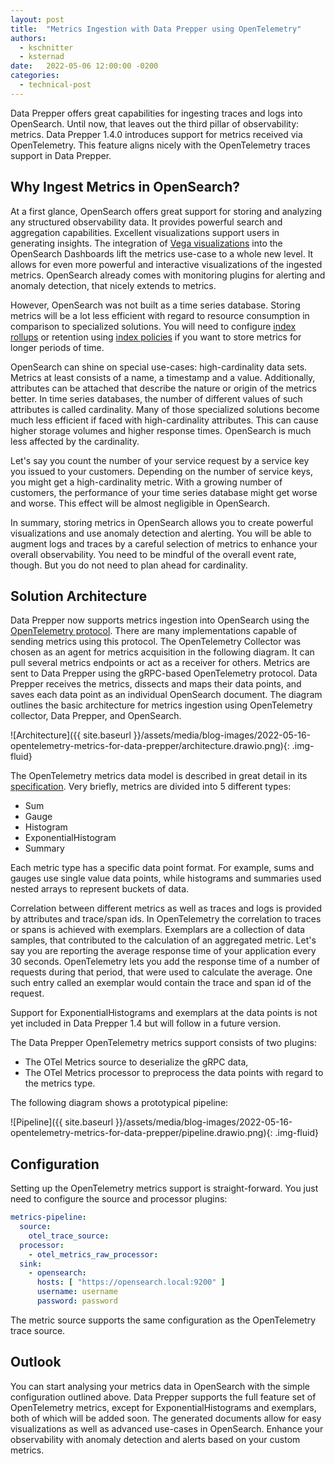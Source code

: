 ```yaml
---
layout: post
title:  "Metrics Ingestion with Data Prepper using OpenTelemetry"
authors:
  - kschnitter
  - ksternad
date:   2022-05-06 12:00:00 -0200
categories:
  - technical-post
---
```

Data Prepper offers great capabilities for ingesting traces and logs into OpenSearch.
Until now, that leaves out the third pillar of observability: metrics.
Data Prepper 1.4.0 introduces support for metrics received via OpenTelemetry.
This feature aligns nicely with the OpenTelemetry traces support in Data Prepper.

## Why Ingest Metrics in OpenSearch?

At a first glance, OpenSearch offers great support for storing and analyzing any structured observability data.
It provides powerful search and aggregation capabilities.
Excellent visualizations support users in generating insights.
The integration of [Vega visualizations](https://vega.github.io/vega/) into the OpenSearch Dashboards lift the metrics use-case to a whole new level.
It allows for even more powerful and interactive visualizations of the ingested metrics.
OpenSearch already comes with monitoring plugins for alerting and anomaly detection, that nicely extends to metrics.

However, OpenSearch was not built as a time series database.
Storing metrics will be a lot less efficient with regard to resource consumption in comparison to specialized solutions.
You will need to configure [index rollups](https://opensearch.org/docs/latest/im-plugin/index-rollups/index/) or retention using [index policies](https://opensearch.org/docs/latest/im-plugin/ism/policies) if you want to store metrics for longer periods of time.

OpenSearch can shine on special use-cases: high-cardinality data sets.
Metrics at least consists of a name, a timestamp and a value.
Additionally, attributes can be attached that describe the nature or origin of the metrics better.
In time series databases, the number of different values of such attributes is called cardinality.
Many of those specialized solutions become much less efficient if faced with high-cardinality attributes.
This can cause higher storage volumes and higher response times.
OpenSearch is much less affected by the cardinality.

Let's say you count the number of your service request by a service key you issued to your customers.
Depending on the number of service keys, you might get a high-cardinality metric.
With a growing number of customers, the performance of your time series database might get worse and worse.
This effect will be almost negligible in OpenSearch.

In summary, storing metrics in OpenSearch allows you to create powerful visualizations and use anomaly detection and alerting.
You will be able to augment logs and traces by a careful selection of metrics to enhance your overall observability.
You need to be mindful of the overall event rate, though. 
But you do not need to plan ahead for cardinality.

## Solution Architecture

Data Prepper now supports metrics ingestion into OpenSearch using the [OpenTelemetry protocol](https://opentelemetry.io/docs/reference/specification/metrics/).
There are many implementations capable of sending metrics using this protocol.
The OpenTelemetry Collector was chosen as an agent for metrics acquisition in the following diagram.
It can pull several metrics endpoints or act as a receiver for others.
Metrics are sent to Data Prepper using the gRPC-based OpenTelemetry protocol.
Data Prepper receives the metrics, dissects and maps their data points, and saves each data point as an individual OpenSearch document.
The diagram outlines the basic architecture for metrics ingestion using OpenTelemetry collector, Data Prepper, and OpenSearch.

![Architecture]({{ site.baseurl }}/assets/media/blog-images/2022-05-16-opentelemetry-metrics-for-data-prepper/architecture.drawio.png){: .img-fluid}

The OpenTelemetry metrics data model is described in great detail in its [specification](https://opentelemetry.io/docs/reference/specification/metrics/datamodel/).
Very briefly, metrics are divided into 5 different types:

* Sum
* Gauge
* Histogram
* ExponentialHistogram
* Summary

Each metric type has a specific data point format.
For example, sums and gauges use single value data points, while histograms and summaries used nested arrays to represent buckets of data.

Correlation between different metrics as well as traces and logs is provided by attributes and trace/span ids.
In OpenTelemetry the correlation to traces or spans is achieved with exemplars.
Exemplars are a collection of data samples, that contributed to the calculation of an aggregated metric.
Let's say you are reporting the average response time of your application every 30 seconds.
OpenTelemetry lets you add the response time of a number of requests during that period, that were used to calculate the average.
One such entry called an exemplar would contain the trace and span id of the request.

Support for ExponentialHistograms and exemplars at the data points is not yet included in Data Prepper 1.4 but will follow in a future version. 

The Data Prepper OpenTelemetry metrics support consists of two plugins: 

* The OTel Metrics source to deserialize the gRPC data,
* The OTel Metrics processor to preprocess the data points with regard to the metrics type.

The following diagram shows a prototypical pipeline:

![Pipeline]({{ site.baseurl }}/assets/media/blog-images/2022-05-16-opentelemetry-metrics-for-data-prepper/pipeline.drawio.png){: .img-fluid}


## Configuration

Setting up the OpenTelemetry metrics support is straight-forward.
You just need to configure the source and processor plugins: 

```yaml
metrics-pipeline:
  source:
    otel_trace_source:
  processor:
    - otel_metrics_raw_processor:
  sink:
    - opensearch:
      hosts: [ "https://opensearch.local:9200" ]
      username: username
      password: password
```

The metric source supports the same configuration as the OpenTelemetry trace source.

## Outlook

You can start analysing your metrics data in OpenSearch with the simple configuration outlined above.
Data Prepper supports the full feature set of OpenTelemetry metrics, except for ExponentialHistograms and exemplars, both of which will be added soon.
The generated documents allow for easy visualizations as well as advanced use-cases in OpenSearch.
Enhance your observability with anomaly detection and alerts based on your custom metrics.
